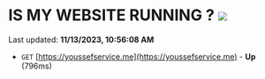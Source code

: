 # IS MY WEBSITE RUNNING ? [![](https://img.shields.io/static/v1?label=Sponsor&message=%E2%9D%A4&logo=GitHub&color=%23fe8e86)](https://github.com/sponsors/<username>)

Last updated: **11/13/2023, 10:56:08 AM**

- `GET` [https://youssefservice.me](https://youssefservice.me) - **Up** (796ms)

